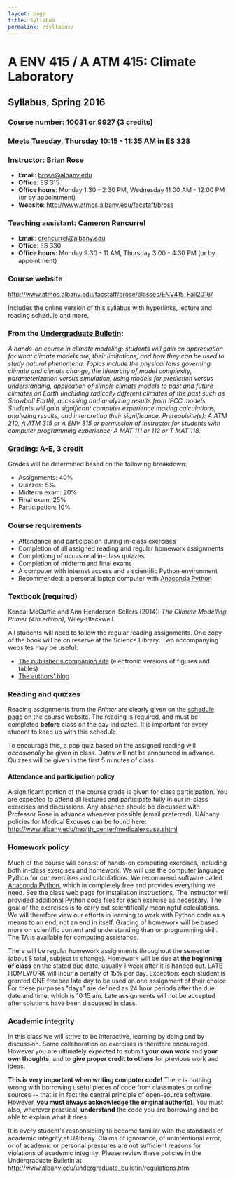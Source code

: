 ```yaml
---
layout: page
title: Syllabus
permalink: /syllabus/
---
```

# A ENV 415 / A ATM 415: Climate Laboratory

## Syllabus, Spring 2016

### Course number: 10031 or 9927  (3 credits)

### Meets Tuesday, Thursday 10:15 - 11:35 AM in ES 328

### Instructor: Brian Rose

- **Email**: <brose@albany.edu>
- **Office**: ES 315
- **Office hours**: Monday 1:30 - 2:30 PM, Wednesday 11:00 AM - 12:00 PM (or by appointment)
- **Website**: <http://www.atmos.albany.edu/facstaff/brose>

### Teaching assistant: Cameron Rencurrel

- **Email**: <crencurrel@albany.edu>
- **Office**: ES 330
- **Office hours**: Monday 9:30 - 11 AM, Thursday 3:00 - 4:30 PM (or by appointment)

### Course website

<http://www.atmos.albany.edu/facstaff/brose/classes/ENV415_Fall2016/>

Includes the online version of this syllabus with hyperlinks, lecture and reading schedule and more.


### From the [Undergraduate Bulletin](http://www.albany.edu/undergraduate_bulletin/a_env.html):

*A hands-on course in climate modeling; students will gain an appreciation for what climate models are, their limitations, and how they can be used to study natural phenomena. Topics include the physical laws governing climate and climate change, the hierarchy of model complexity, parameterization versus simulation, using models for prediction versus understanding, application of simple climate models to past and future climates on Earth (including radically different climates of the past such as Snowball Earth), accessing and analyzing results from IPCC models. Students will gain significant computer experience making calculations, analyzing results, and interpreting their significance. Prerequisite(s): A ATM 210, A ATM 315 or A ENV 315 or permission of instructor for students with computer programming experience; A MAT 111 or 112 or T MAT 118.*


### Grading: A-E, 3 credit

Grades will be determined based on the following breakdown:

- Assignments: 40%
- Quizzes: 5%
- Midterm exam: 20%
- Final exam: 25%
- Participation: 10%


### Course requirements

- Attendance and participation during in-class exercises
- Completion of all assigned reading and regular homework assignments
- Completiong of occasional in-class quizzes
- Completion of midterm and final exams- A computer with internet access and a scientific Python environment- Recommended: a personal laptop computer with [Anaconda Python](https://www.continuum.io/downloads)

### Textbook (required)

Kendal McGuffie and Ann Henderson-Sellers (2014): *The Climate Modelling Primer (4th edition)*, Wiley-Blackwell.

All students will need to follow the regular reading assignments. One copy of the book will be on reserve at the Science Library. Two accompanying websites may be useful:

- [The publisher's companion site](http://www.wiley.com/go/mcguffie/climatemodellingprimer) (electronic versions of figures and tables)
- [The authors' blog](http://www.climatemodellingprimer.net)


### Reading and quizzes

Reading assignments from the *Primer* are clearly given on the [schedule page](http://www.atmos.albany.edu/facstaff/brose/classes/ENV415_Fall2016/schedule.html) on the course website. The reading is required, and must be completed **before** class on the day indicated. It is important for every student to keep up with this schedule.

To encourage this, a pop quiz based on the assigned reading will *occasionally* be given in class. Dates will not be announced in advance. Quizzes will be given in the first 5 minutes of class.  

#### Attendance and participation policy

A significant portion of the course grade is given for class participation.
You are expected to attend all lectures and participate fully in our in-class exercises and discussions.
Any absence should be discussed with Professor Rose in advance whenever possible (email preferred).
UAlbany policies for Medical Excuses can be found here:
<http://www.albany.edu/health_center/medicalexcuse.shtml>


### Homework policy

Much of the course will consist of hands-on computing exercises, including both in-class exercises and homework. We will use the computer language Python for our exercises and calculations. We recommend software called [Anaconda Python](https://www.continuum.io/downloads), which in completely free and provides everything we need. See the class web page for installation instructions. The instructor will provided additional Python code files for each exercise as necessary. The goal of the exercises is to carry out scientifically meaningful calculations. We will therefore view our efforts in learning to work with Python code as a means to an end, not an end in itself. Grading of homework will be based more on scientific content and understanding than on programming skill. The TA is available for computing assistance.

There will be regular homework assignments throughout the semester (about 8 total, subject to change). Homework will be due **at the beginning of class** on the stated due date, usually 1 week after it is handed out. LATE HOMEWORK will incur a penalty of 15% per day. Exception: each student is granted ONE freebee late day to be used on one assignment of their choice. For these purposes "days" are defined as 24 hour periods after the due date and time, which is 10:15 am. Late assignments will not be accepted after solutions have been discussed in class.


### Academic integrity

In this class we will strive to be interactive, learning by doing and by discussion. Some collaboration on exercises is therefore encouraged. However you are ultimately expected to submit **your own work** and **your own thoughts**, and to **give proper credit to others** for previous work and ideas.

**This is very important when writing computer code!** There is nothing wrong with borrowing useful pieces of code from classmates or online sources -- that is in fact the central principle of open-source software. However, **you must always acknowledge the original author(s)**. You must also, wherever practical, **understand** the code you are borrowing and be able to explain what it does.

It is every student's responsibility to become familiar with the standards of academic integrity at UAlbany. Claims of ignorance, of unintentional error, or of academic or personal pressures are not sufficient reasons for violations of academic integrity. Please review these policies in the Undergraduate Bulletin at <http://www.albany.edu/undergraduate_bulletin/regulations.html>

